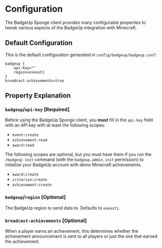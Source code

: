 # Configuration

The BadgeUp Sponge client provides many configurable properties to tweak various aspects of the BadgeUp integration with Minecraft.

## Default Configuration

This is the default configuration generated in `config/badgeup/badgeup.conf`:

```hocon
badgeup {
    api-key=""
    region=useast1
}
broadcast-achievements=true
```

## Property Explanation

### `badgeup`/`api-key` [Required]
Before using the BadgeUp Sponge client, you **must** fill in the `api-key` field with an API key with at least the following scopes:

* `event:create`
* `achievement:read`
* `award:read`

The following scopes are optional, but you must have them if you run the `/badgeup init` command (with the `badgeup.admin.init` permission) to initialize your BadgeUp account with demo Minecraft achievements.

* `award:create`
* `criterion:create`
* `achievement:create`

### `badgeup`/`region` [Optional]
The BadgeUp region to send data to. Defaults to `useast1`.

### `broadcast-achievements` [Optional]
When a player earns an achievement, this determines whether the achievement announcement is sent to all players or just the one that earned the achievement.
